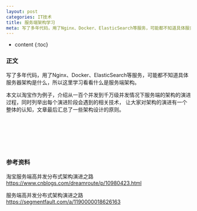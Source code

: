 ```yaml
---
layout: post
categories: IT技术
title: 服务端架构学习
meta: 写了多年代码，用了Nginx、Docker、ElasticSearch等服务，可能都不知道具体服务器架构是什么，所以这里学习看看什么是服务端架构。
---
```

* content
{:toc}

### 正文

写了多年代码，用了Nginx、Docker、ElasticSearch等服务，可能都不知道具体服务器架构是什么，所以这里学习看看什么是服务端架构。

本文以淘宝作为例子，介绍从一百个并发到千万级并发情况下服务端的架构的演进过程，同时列举出每个演进阶段会遇到的相关技术，
让大家对架构的演进有一个整体的认知，文章最后汇总了一些架构设计的原则。



<br/><br/><br/><br/><br/>
### 参考资料

淘宝服务端高并发分布式架构演进之路 <https://www.cnblogs.com/dreamroute/p/10980423.html>

服务端高并发分布式架构演进之路 <https://segmentfault.com/a/1190000018626163>

